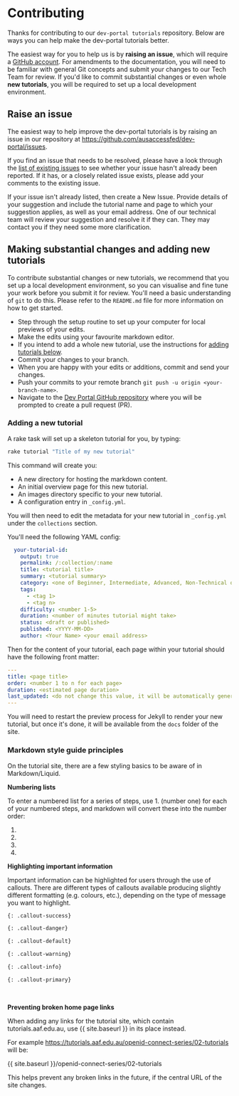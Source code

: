 # Contributing

Thanks for contributing to our `dev-portal tutorials` repository.
Below are ways you can help make the dev-portal tutorials better.

The easiest way for you to help us is by **raising an issue**, which will require a [GitHub account](https://github.com).
For amendments to the documentation, you will need to be familiar with general Git concepts and submit your changes to our Tech Team for review.
If you'd like to commit substantial changes or even whole **new tutorials**, you will be required to set up a local development environment.

## Raise an issue

The easiest way to help improve the dev-portal tutorials is by raising an issue in our repository at https://github.com/ausaccessfed/dev-portal/issues.

If you find an issue that needs to be resolved, please have a look through the [list of existing issues](https://github.com/ausaccessfed/dev-portal/issues) to see whether your issue hasn't already been reported.
If it has, or a closely related issue exists, please add your comments to the existing issue.

If your issue isn't already listed, then create a New Issue.
Provide details of your suggestion and include the tutorial name and page to which your suggestion applies, as well as your email address.
One of our technical team will review your suggestion and resolve it if they can.
They may contact you if they need some more clarification.


## Making substantial changes and adding new tutorials

To contribute substantial changes or new tutorials, we recommend that you set up a local development environment, so you can visualise and fine tune your work before you submit it for review.
You'll need a basic understanding of `git` to do this. Please refer to the `README.md` file for more information on how to get started.

- Step through the setup routine to set up your computer for local previews of your edits.
- Make the edits using your favourite markdown editor.
- If you intend to add a whole new tutorial, use the instructions for [adding tutorials below](#adding-a-new-tutorial).
- Commit your changes to your branch.
- When you are happy with your edits or additions, commit and send your changes.
- Push your commits to your remote branch `git push -u origin <your-branch-name>`.
- Navigate to the [Dev Portal GitHub repository](https://github.com/ausaccessfed/dev-portal) where you will be prompted to create a pull request (PR).

### Adding a new tutorial

A rake task will set up a skeleton tutorial for you, by typing:

```sh
rake tutorial "Title of my new tutorial"
```

This command will create you:

- A new directory for hosting the markdown content.
- An initial overview page for this new tutorial.
- An images directory specific to your new tutorial.
- A configuration entry in `_config.yml`.

You will then need to edit the metadata for your new tutorial in `_config.yml` under the `collections` section.

You'll need the following YAML config:

```yaml
  your-tutorial-id:
    output: true
    permalink: /:collection/:name
    title: <tutorial title>
    summary: <tutorial summary>
    category: <one of Beginner, Intermediate, Advanced, Non-Technical or Curriculum>
    tags:
      - <tag 1>
      - <tag n>
    difficulty: <number 1-5>
    duration: <number of minutes tutorial might take>
    status: <draft or published>
    published: <YYYY-MM-DD>
    author: <Your Name> <your email address>
```

Then for the content of your tutorial, each page within your tutorial should have the following front matter:

```yaml
---
title: <page title>
order: <number 1 to n for each page>
duration: <estimated page duration>
last_updated: <do not change this value, it will be automatically generated>
---
```

You will need to restart the preview process for Jekyll to render your new tutorial, but once it's done, it will be available from the `docs` folder of the site.

### Markdown style guide principles

On the tutorial site, there are a few styling basics to be aware of in Markdown/Liquid.

**Numbering lists**

To enter a numbered list for a series of steps, use 1. (number one) for each of your numbered steps, and markdown will convert these into the number order:

1.
1.
1.
1.


**Highlighting important information**

Important information can be highlighted for users through the use of callouts. There are different types of callouts available producing slightly different formatting (e.g. colours, etc.), depending on the type of message you want to highlight.

```markdown
{: .callout-success}

{: .callout-danger}

{: .callout-default}

{: .callout-warning}

{: .callout-info}

{: .callout-primary}
```

<br>

**Preventing broken home page links**

When adding any links for the tutorial site, which contain tutorials.aaf.edu.au, use  {{ site.baseurl }} in its place instead.

For example https://tutorials.aaf.edu.au/openid-connect-series/02-tutorials will be:

{{ site.baseurl }}/openid-connect-series/02-tutorials

This helps prevent any broken links in the future, if the central URL of the site changes.